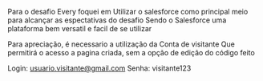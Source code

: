 Para o desafio Every foquei em Utilizar o salesforce como principal meio para alcançar as espectativas do desafio
Sendo o Salesforce uma plataforma bem versatil e facil de se utilizar

Para apreciação, é necessario a utilização da Conta de visitante
Que permitirá o acesso a pagina criada, sem a opção de edição do código feito

Login: usuario.visitante@gmail.com
Senha: visitante123
